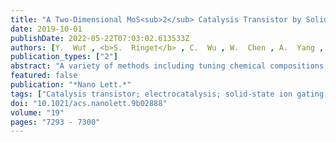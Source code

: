 ```yaml
---
title: "A Two-Dimensional MoS<sub>2</sub> Catalysis Transistor by Solid-State Ion Gating Manipulation and Adjustment (SIGMA)"
date: 2019-10-01
publishDate: 2022-05-22T07:03:02.613533Z
authors: [Y.  Wu† , <b>S.  Ringe†</b> , C.  Wu , W.  Chen , A.  Yang , H.  Chen , M.  Tang , G.  Zhou , H. Y.  Hwang , K.  Chan* , Y.  Cui* ]
publication_types: ["2"]
abstract: "A variety of methods including tuning chemical compositions, structures, crystallinity, defects and strain, and electrochemical intercalation have been demonstrated to enhance the catalytic activity. However, none of these tuning methods provide direct dynamical control during catalytic reactions. Here we propose a new method to tune the activity of catalysts through solid-state ion gating manipulation and adjustment (SIGMA) using a catalysis transistor. SIGMA can electrostatically dope the surface of catalysts with a high electron concentration over 5 $times$ 1013 cm-2 and thus modulate both the chemical potential of the reaction intermediates and their electrical conductivity. The hydrogen evolution reaction (HER) on both pristine and defective MoS<sub>2</sub> were investigated as model reactions. Our theoretical and experimental results show that the overpotential at 10 mA/cm2 and Tafel slope can be in situ, continuously, dynamically, and reversibly tuned over 100 mV and around 100 mV/dec, respectively."
featured: false
publication: "*Nano Lett.*"
tags: ["Catalysis transistor; electrocatalysis; solid-state ion gating; two-dimensional materials"]
doi: "10.1021/acs.nanolett.9b02888"
volume: "19"
pages: "7293 - 7300"
---
```


